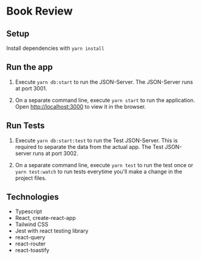 # Book Review

## Setup

Install dependencies with `yarn install`

## Run the app

1. Execute `yarn db:start` to run the JSON-Server.
The JSON-Server runs at port 3001.

2. On a separate command line, execute `yarn start` to run the application.
Open [http://localhost:3000](http://localhost:3000) to view it in the browser.

## Run Tests

1. Execute `yarn db:start:test` to run the Test JSON-Server. This is required to separate the data from the actual app.
The Test JSON-server runs at port 3002.

2. On a separate command line, execute `yarn test` to run the test once or `yarn test:watch` to run tests everytime you'll make a change in the project files.

## Technologies
* Typescript
* React, create-react-app
* Tailwind CSS
* Jest with react testing library
* react-query
* react-router
* react-toastify
